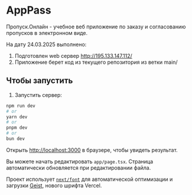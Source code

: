 # AppPass

Пропуск.Онлайн - учебное веб приложение по заказу и согласованию пропусков в электронном виде.

На дату 24.03.2025 выполнено:

1. Подготовлен web сервер http://195.133.147.112/
2. Приложение берет код из текущего репозитория из ветки main/

## Чтобы запустить

1. Запустить сервер:

```bash
npm run dev
# or
yarn dev
# or
pnpm dev
# or
bun dev
```

Открыть [http://localhost:3000](http://localhost:3000) в браузере, чтобы увидеть результат.

Вы можете начать редактировать `app/page.tsx`. Страница автоматически обновляется при редактировании файла.

Проект использует [`next/font`](https://nextjs.org/docs/app/building-your-application/optimizing/fonts) для автоматической оптимизации и загрузки [Geist](https://vercel.com/font), нового шрифта Vercel.
